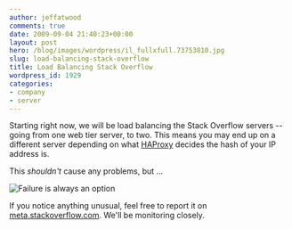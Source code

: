 ```yaml
---
author: jeffatwood
comments: true
date: 2009-09-04 21:40:23+00:00
layout: post
hero: /blog/images/wordpress/il_fullxfull.73753810.jpg
slug: load-balancing-stack-overflow
title: Load Balancing Stack Overflow
wordpress_id: 1929
categories:
- company
- server
---
```



Starting right now, we will be load balancing the Stack Overflow servers -- going from one web tier server, to two. This means you may end up on a different server depending on what [HAProxy](http://haproxy.1wt.eu/) decides the hash of your IP address is.



This _shouldn't_ cause any problems, but ...



![Failure is always an option](/blog/images/wordpress/il_fullxfull.73753810.jpg)



If you notice anything unusual, feel free to report it on [meta.stackoverflow.com](http://meta.stackoverflow.com). We'll be monitoring closely.

